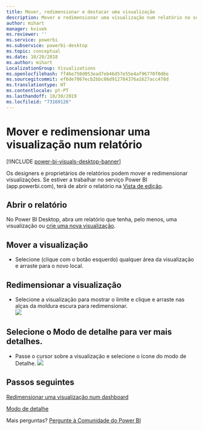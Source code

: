 ```yaml
---
title: Mover, redimensionar e destacar uma visualização
description: Mover e redimensionar uma visualização num relatório no serviço Power BI e Desktop
author: mihart
manager: kvivek
ms.reviewer: ''
ms.service: powerbi
ms.subservice: powerbi-desktop
ms.topic: conceptual
ms.date: 10/28/2018
ms.author: mihart
LocalizationGroup: Visualizations
ms.openlocfilehash: ff46e750d053ead7eb46d57e55e4af96770f0d6e
ms.sourcegitcommit: ef6de7067ecb2bbc86d912784376a1627acc478d
ms.translationtype: HT
ms.contentlocale: pt-PT
ms.lasthandoff: 10/30/2019
ms.locfileid: "73169126"
---
```

# <a name="move-and-resize-a-visualization-in-a-report"></a>Mover e redimensionar uma visualização num relatório

[!INCLUDE [power-bi-visuals-desktop-banner](../includes/power-bi-visuals-desktop-banner.md)]

Os designers e proprietários de relatórios podem mover e redimensionar visualizações. Se estiver a trabalhar no serviço Power BI (app.powerbi.com), terá de abrir o relatório na [Vista de edição](../service-interact-with-a-report-in-editing-view.md). 

## <a name="open-the-report"></a>Abrir o relatório
No Power BI Desktop, abra um relatório que tenha, pelo menos, uma visualização ou [crie uma nova visualização](power-bi-report-add-visualizations-i.md). 

## <a name="move-the-visualization"></a>Mover a visualização
* Selecione (clique com o botão esquerdo) qualquer área da visualização e arraste para o novo local.

## <a name="resize-the-visualization"></a>Redimensionar a visualização
* Selecione a visualização para mostrar o limite e clique e arraste nas alças da moldura escura para redimensionar.  
  ![](media/power-bi-visualization-move-and-resize/untitled.gif)

## <a name="select-focus-mode-to-see-more-detail"></a>Selecione o Modo de detalhe para ver mais detalhes.
* Passe o cursor sobre a visualização e selecione o ícone do modo de Detalhe.
  ![](media/power-bi-visualization-move-and-resize/pbi_popouticon.jpg)

## <a name="next-steps"></a>Passos seguintes
[Redimensionar uma visualização num dashboard](../service-dashboard-edit-tile.md)  

[Modo de detalhe](../consumer/end-user-focus.md)

Mais perguntas? [Pergunte à Comunidade do Power BI](http://community.powerbi.com/)